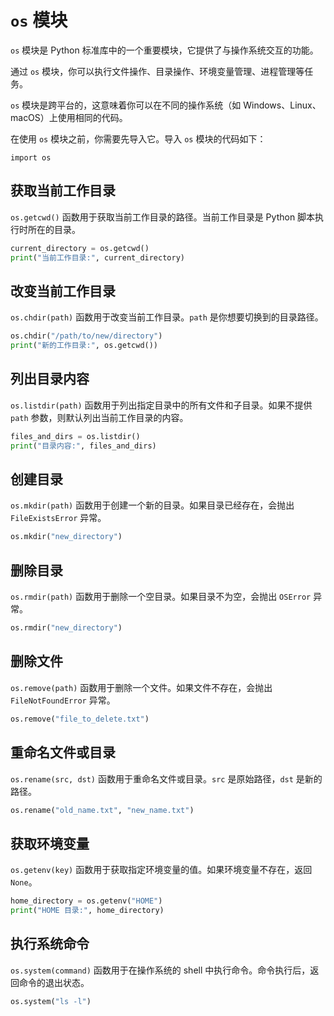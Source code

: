 # `os` 模块

`os` 模块是 Python 标准库中的一个重要模块，它提供了与操作系统交互的功能。

通过 `os` 模块，你可以执行文件操作、目录操作、环境变量管理、进程管理等任务。

`os` 模块是跨平台的，这意味着你可以在不同的操作系统（如 Windows、Linux、macOS）上使用相同的代码。

在使用 `os` 模块之前，你需要先导入它。导入 `os` 模块的代码如下：

```
import os
```

## 获取当前工作目录

`os.getcwd()` 函数用于获取当前工作目录的路径。当前工作目录是 Python 脚本执行时所在的目录。

```python
current_directory = os.getcwd()
print("当前工作目录:", current_directory)
```

## 改变当前工作目录

`os.chdir(path)` 函数用于改变当前工作目录。`path` 是你想要切换到的目录路径。

```python
os.chdir("/path/to/new/directory")
print("新的工作目录:", os.getcwd())
```

## 列出目录内容

`os.listdir(path)` 函数用于列出指定目录中的所有文件和子目录。如果不提供 `path` 参数，则默认列出当前工作目录的内容。

```python
files_and_dirs = os.listdir()
print("目录内容:", files_and_dirs)
```

## 创建目录

`os.mkdir(path)` 函数用于创建一个新的目录。如果目录已经存在，会抛出 `FileExistsError` 异常。

```python
os.mkdir("new_directory")
```

## 删除目录

`os.rmdir(path)` 函数用于删除一个空目录。如果目录不为空，会抛出 `OSError` 异常。

```python
os.rmdir("new_directory")
```

## 删除文件

`os.remove(path)` 函数用于删除一个文件。如果文件不存在，会抛出 `FileNotFoundError` 异常。

```python
os.remove("file_to_delete.txt")
```

## 重命名文件或目录

`os.rename(src, dst)` 函数用于重命名文件或目录。`src` 是原始路径，`dst` 是新的路径。

```python
os.rename("old_name.txt", "new_name.txt")
```

## 获取环境变量

`os.getenv(key)` 函数用于获取指定环境变量的值。如果环境变量不存在，返回 `None`。

```python
home_directory = os.getenv("HOME")
print("HOME 目录:", home_directory)
```



## 执行系统命令

`os.system(command)` 函数用于在操作系统的 shell 中执行命令。命令执行后，返回命令的退出状态。

```python
os.system("ls -l")
```







































```python

```







```python

```







```python

```







```python

```







```python

```







```python

```







